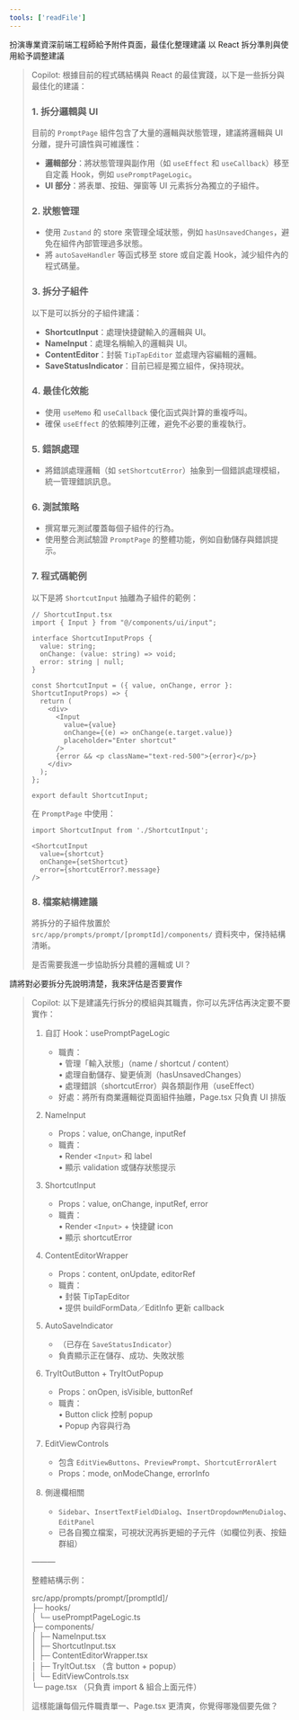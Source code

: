 ```yaml
---
tools: ['readFile']
---
```


扮演專業資深前端工程師給予附件頁面，最佳化整理建議
以 React 拆分準則與使用給予調整建議

> Copilot: 根據目前的程式碼結構與 React 的最佳實踐，以下是一些拆分與最佳化的建議：
> 
> ### 1. **拆分邏輯與 UI**
> 目前的 `PromptPage` 組件包含了大量的邏輯與狀態管理，建議將邏輯與 UI 分離，提升可讀性與可維護性：
> - **邏輯部分**：將狀態管理與副作用（如 `useEffect` 和 `useCallback`）移至自定義 Hook，例如 `usePromptPageLogic`。
> - **UI 部分**：將表單、按鈕、彈窗等 UI 元素拆分為獨立的子組件。
> 
> ### 2. **狀態管理**
> - 使用 `Zustand` 的 store 來管理全域狀態，例如 `hasUnsavedChanges`，避免在組件內部管理過多狀態。
> - 將 `autoSaveHandler` 等函式移至 store 或自定義 Hook，減少組件內的程式碼量。
> 
> ### 3. **拆分子組件**
> 以下是可以拆分的子組件建議：
> - **ShortcutInput**：處理快捷鍵輸入的邏輯與 UI。
> - **NameInput**：處理名稱輸入的邏輯與 UI。
> - **ContentEditor**：封裝 `TipTapEditor` 並處理內容編輯的邏輯。
> - **SaveStatusIndicator**：目前已經是獨立組件，保持現狀。
> 
> ### 4. **最佳化效能**
> - 使用 `useMemo` 和 `useCallback` 優化函式與計算的重複呼叫。
> - 確保 `useEffect` 的依賴陣列正確，避免不必要的重複執行。
> 
> ### 5. **錯誤處理**
> - 將錯誤處理邏輯（如 `setShortcutError`）抽象到一個錯誤處理模組，統一管理錯誤訊息。
> 
> ### 6. **測試策略**
> - 撰寫單元測試覆蓋每個子組件的行為。
> - 使用整合測試驗證 `PromptPage` 的整體功能，例如自動儲存與錯誤提示。
> 
> ### 7. **程式碼範例**
> 以下是將 `ShortcutInput` 抽離為子組件的範例：
> 
> ```tsx
> // ShortcutInput.tsx
> import { Input } from "@/components/ui/input";
> 
> interface ShortcutInputProps {
>   value: string;
>   onChange: (value: string) => void;
>   error: string | null;
> }
> 
> const ShortcutInput = ({ value, onChange, error }: ShortcutInputProps) => {
>   return (
>     <div>
>       <Input
>         value={value}
>         onChange={(e) => onChange(e.target.value)}
>         placeholder="Enter shortcut"
>       />
>       {error && <p className="text-red-500">{error}</p>}
>     </div>
>   );
> };
> 
> export default ShortcutInput;
> ```
> 
> 在 `PromptPage` 中使用：
> 
> ```tsx
> import ShortcutInput from './ShortcutInput';
> 
> <ShortcutInput
>   value={shortcut}
>   onChange={setShortcut}
>   error={shortcutError?.message}
> />
> ```
> 
> ### 8. **檔案結構建議**
> 將拆分的子組件放置於 `src/app/prompts/prompt/[promptId]/components/` 資料夾中，保持結構清晰。
> 
> 是否需要我進一步協助拆分具體的邏輯或 UI？

請將對必要拆分先說明清楚，我來評估是否要實作

> Copilot: 以下是建議先行拆分的模組與其職責，你可以先評估再決定要不要實作：
> 
> 1. 自訂 Hook：usePromptPageLogic  
>    - 職責：  
>      • 管理「輸入狀態」（name / shortcut / content）  
>      • 處理自動儲存、變更偵測（hasUnsavedChanges）  
>      • 處理錯誤（shortcutError）與各類副作用（useEffect）  
>    - 好處：將所有商業邏輯從頁面組件抽離，Page.tsx 只負責 UI 排版
> 
> 2. NameInput  
>    - Props：value, onChange, inputRef  
>    - 職責：  
>      • Render `<Input>` 和 label  
>      • 顯示 validation 或儲存狀態提示  
> 
> 3. ShortcutInput  
>    - Props：value, onChange, inputRef, error  
>    - 職責：  
>      • Render `<Input>` + 快捷鍵 icon  
>      • 顯示 shortcutError  
> 
> 4. ContentEditorWrapper  
>    - Props：content, onUpdate, editorRef  
>    - 職責：  
>      • 封裝 TipTapEditor  
>      • 提供 buildFormData／EditInfo 更新 callback  
> 
> 5. AutoSaveIndicator  
>    - （已存在 `SaveStatusIndicator`）  
>    - 負責顯示正在儲存、成功、失敗狀態  
> 
> 6. TryItOutButton + TryItOutPopup  
>    - Props：onOpen, isVisible, buttonRef  
>    - 職責：  
>      • Button click 控制 popup  
>      • Popup 內容與行為  
> 
> 7. EditViewControls  
>    - 包含 `EditViewButtons`、`PreviewPrompt`、`ShortcutErrorAlert`  
>    - Props：mode, onModeChange, errorInfo  
> 
> 8. 側邊欄相關  
>    - `Sidebar`、`InsertTextFieldDialog`、`InsertDropdownMenuDialog`、`EditPanel`  
>    - 已各自獨立檔案，可視狀況再拆更細的子元件（如欄位列表、按鈕群組）
> 
> ———
> 
> 整體結構示例：
> 
> src/app/prompts/prompt/[promptId]/  
> ├─ hooks/  
> │  └─ usePromptPageLogic.ts  
> ├─ components/  
> │  ├─ NameInput.tsx  
> │  ├─ ShortcutInput.tsx  
> │  ├─ ContentEditorWrapper.tsx  
> │  ├─ TryItOut.tsx        （含 button + popup）  
> │  └─ EditViewControls.tsx  
> └─ page.tsx               （只負責 import & 組合上面元件）
> 
> 這樣能讓每個元件職責單一、Page.tsx 更清爽，你覺得哪幾個要先做？
